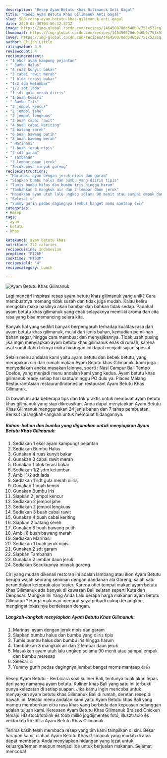 ```yaml
---
description: "Resep Ayam Betutu Khas Gilimanuk Anti Gagal"
title: "Resep Ayam Betutu Khas Gilimanuk Anti Gagal"
slug: 588-resep-ayam-betutu-khas-gilimanuk-anti-gagal
date: 2020-07-30T04:56:32.373Z
image: https://img-global.cpcdn.com/recipes/146450070dd646b9/751x532cq70/ayam-betutu-khas-gilimanuk-foto-resep-utama.jpg
thumbnail: https://img-global.cpcdn.com/recipes/146450070dd646b9/751x532cq70/ayam-betutu-khas-gilimanuk-foto-resep-utama.jpg
cover: https://img-global.cpcdn.com/recipes/146450070dd646b9/751x532cq70/ayam-betutu-khas-gilimanuk-foto-resep-utama.jpg
author: Elijah Little
ratingvalue: 3.9
reviewcount: 4
recipeingredient:
- "1 ekor ayam kampung pejantan"
- " Bumbu Halus"
- "4 ruas kunyit bakar"
- "3 cabai rawit merah"
- "1 blok terasi bakar"
- "1/2 sdm ketumbar"
- "1/2 sdt lada"
- "1 sdt gula merah diiris"
- "1 buah kemiri"
- " Bumbu Iris"
- "2 jempol kencur"
- "2 jempol jahe"
- "2 jempol lengkuas"
- "3 buah cabai rawit"
- "4 buah cabai keriting"
- "2 batang sereh"
- "6 buah bawang putih"
- "8 buah bawang merah"
- " Marinasi"
- "1 buah jeruk nipis"
- "2 sdt garam"
- " Tambahan"
- "2 lembar daun jeruk"
- "Secukupnya minyak goreng"
recipeinstructions:
- "Marinasi ayam dengan jeruk nipis dan garam"
- "Siapkan bumbu halus dan bumbu yang diiris tipis"
- "Tumis bumbu halus dan bumbu iris hingga harum"
- "Tambahkan 3 mangkuk air dan 2 lembar daun jeruk"
- "Masukkan ayam utuh lalu ungkep selama 90 menit atau sampai empuk dan bumbu meresap"
- "Selesai ☺️"
- "Yummy gurih pedas dagingnya lembut banget moms mantaap 👍👍"
categories:
- Resep
tags:
- ayam
- betutu
- khas

katakunci: ayam betutu khas 
nutrition: 272 calories
recipecuisine: Indonesian
preptime: "PT26M"
cooktime: "PT53M"
recipeyield: "4"
recipecategory: Lunch

---
```



![Ayam Betutu Khas Gilimanuk](https://img-global.cpcdn.com/recipes/146450070dd646b9/751x532cq70/ayam-betutu-khas-gilimanuk-foto-resep-utama.jpg)

Lagi mencari inspirasi resep ayam betutu khas gilimanuk yang unik? Cara membuatnya memang tidak susah dan tidak juga mudah. Kalau keliru mengolah maka hasilnya akan hambar dan bahkan tidak sedap. Padahal ayam betutu khas gilimanuk yang enak selayaknya memiliki aroma dan cita rasa yang bisa memancing selera kita.

Banyak hal yang sedikit banyak berpengaruh terhadap kualitas rasa dari ayam betutu khas gilimanuk, mulai dari jenis bahan, kemudian pemilihan bahan segar, hingga cara membuat dan menyajikannya. Tidak usah pusing jika ingin menyiapkan ayam betutu khas gilimanuk enak di rumah, karena asal sudah tahu triknya maka hidangan ini dapat menjadi sajian spesial.

Selain menu andalan kami yaitu ayam betutu dan bebek betutu, yang merupakan ciri dari rumah makan Ayam Betutu khas Gilimanuk, kami juga menyediakan aneka masakan lainnya, sperti : Nasi Campur Bali Tempo Doeloe, yang menjadi menu andalan kami yang kedua. Ayam betutu khas gilimanuk ready setiap hari sabtu/minggu PO dulu ya. Places Malang RestaurantAsian restaurantIndonesian restaurant Ayam Betutu Khas Gilimanuk.


Di bawah ini ada beberapa tips dan trik praktis untuk membuat ayam betutu khas gilimanuk yang siap dikreasikan. Anda dapat menyiapkan Ayam Betutu Khas Gilimanuk menggunakan 24 jenis bahan dan 7 tahap pembuatan. Berikut ini langkah-langkah untuk membuat hidangannya.

<!--inarticleads1-->

##### Bahan-bahan dan bumbu yang digunakan untuk menyiapkan Ayam Betutu Khas Gilimanuk:

1. Sediakan 1 ekor ayam kampung/ pejantan
1. Sediakan  Bumbu Halus
1. Gunakan 4 ruas kunyit bakar
1. Gunakan 3 cabai rawit merah
1. Gunakan 1 blok terasi bakar
1. Sediakan 1/2 sdm ketumbar
1. Ambil 1/2 sdt lada
1. Sediakan 1 sdt gula merah diiris
1. Gunakan 1 buah kemiri
1. Gunakan  Bumbu Iris
1. Siapkan 2 jempol kencur
1. Sediakan 2 jempol jahe
1. Sediakan 2 jempol lengkuas
1. Sediakan 3 buah cabai rawit
1. Gunakan 4 buah cabai keriting
1. Siapkan 2 batang sereh
1. Gunakan 6 buah bawang putih
1. Ambil 8 buah bawang merah
1. Sediakan  Marinasi
1. Sediakan 1 buah jeruk nipis
1. Gunakan 2 sdt garam
1. Siapkan  Tambahan
1. Gunakan 2 lembar daun jeruk
1. Sediakan Secukupnya minyak goreng


Ciri yang mudah dikenali restoran ini adalah lambang atau ikon Ayam Betutu berupa wajah seorang seniman dengan dandanan ala Gareng, salah satu peran dalam ketoprak atau teater. Karena otlet tempat makan ayam betutu khas Gilimanuk ada banyak di kawasan Bali selatan seperti Kuta dan Denpasar. Mungkin Ini Yang Anda Lalu berapa harga makanan ayam betutu Gilimanuk? Harga makanan menurut saya pribadi cukup terjangkau, mengingat lokasinya berdekatan dengan. 

<!--inarticleads2-->

##### Langkah-langkah menyiapkan Ayam Betutu Khas Gilimanuk:

1. Marinasi ayam dengan jeruk nipis dan garam
1. Siapkan bumbu halus dan bumbu yang diiris tipis
1. Tumis bumbu halus dan bumbu iris hingga harum
1. Tambahkan 3 mangkuk air dan 2 lembar daun jeruk
1. Masukkan ayam utuh lalu ungkep selama 90 menit atau sampai empuk dan bumbu meresap
1. Selesai ☺️
1. Yummy gurih pedas dagingnya lembut banget moms mantaap 👍👍


Resep Ayam Betutu - Berbicara soal kuliner Bali, tentunya tidak akan lepas dari yang namanya ayam betutu. Kuliner khas Bali yang satu ini terbukti punya kelezatan di setiap suapan. Jika kamu ingin mencoba untuk menyajikan ayam betutu khas Gilimanuk Bali di rumah, deretan resep di bawah ini. Melalui menu andalan kami yaitu Ayam Betutu khas Bali yang mampu memberikan citra rasa khas yang berbeda dan kepuasan pelanggan adalah tujuan kami. Keressen Ayam Betutu Khas Gilimanuk Braised Chicken témájú HD stockfotóink és több millió jogdíjmentes fotó, illusztráció és vektorkép között a Ayam Betutu Khas Gilimanuk. 

Terima kasih telah membaca resep yang tim kami tampilkan di sini. Besar harapan kami, olahan Ayam Betutu Khas Gilimanuk yang mudah di atas dapat membantu Anda menyiapkan hidangan yang lezat untuk keluarga/teman maupun menjadi ide untuk berjualan makanan. Selamat mencoba!
